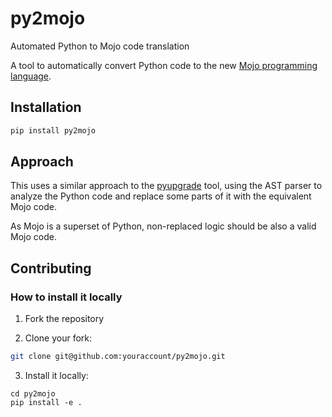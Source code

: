# py2mojo

Automated Python to Mojo code translation

A tool to automatically convert Python code to the new [Mojo programming language](https://www.modular.com/mojo).

## Installation

```bash
pip install py2mojo
```

## Approach

This uses a similar approach to the [pyupgrade](https://github.com/asottile/pyupgrade) tool, using the AST parser to analyze the Python code and replace some parts of it with the equivalent Mojo code.

As Mojo is a superset of Python, non-replaced logic should be also a valid Mojo code.

## Contributing

### How to install it locally

1. Fork the repository

2. Clone your fork:

```bash
git clone git@github.com:youraccount/py2mojo.git
```

3. Install it locally:
```
cd py2mojo
pip install -e .
```

